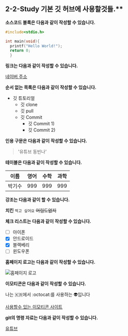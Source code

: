 ## 2-2-Study 기본 깃 허브에 사용할것들.**

**소스코드 블록은 다음과 같이 작성할 수 있습니다.**

```C
#include<stdio.h>

int main(void){
  printf("Hello World!");
  return 0;
  }
```

**링크는 다음과 같이 작성할 수 있습니다.**

[네이버 주소](https://www.naver.com/)

**순서 없는 목록은 다음과 같이 작성할 수 있습니다.**

- 깃 튜토리얼
  - 깃 clone
  - 깃 pull
  - 깃 Commit
    - 깃 Commit 1)
    - 깃 Commit 2)
    
**인용 구문은 다음과 같이 작성할 수 있습니다.**

> '유튜브 동빈나'

**테이블은 다음과 같이 작성할 수 있습니다.**

이름|영어|수학|과학
---|---|---|---|
박기수|999|999|999|

**강조는 다음과 같이 할 수 있습니다.**

**치킨** `먹고 싶어요` ~~어림도없지~~

**체크 리스트는 다음과 같이 작성할 수 있습니다.**
- [ ] 아이폰
- [x] 안드로이드
- [x] 블랙베리
- [ ] 윈도우폰

**홈페이지 로고는 다음과 같이 작성할 수 있습니다.**

![홈페이지 로고](http://sbsoft.kr/home/images/logo_l.png)

**이모티콘은 다음과 같이 작성할 수 있습니다.**

나는 :kr:에서 :octocat:를 사용하는 :alien:입니다

[사용할수 있는 이모티콘 사이트](https://www.webfx.com/tools/emoji-cheat-sheet/)

**git의 명령 자료는 다음과 같이 작성할 수 있습니다.**

[유튜브](https://youtu.be/LwrXK68o-q8)
